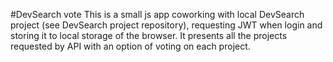 #DevSearch vote
This is a small js app coworking with local DevSearch project (see DevSearch project repository), requesting JWT when login and storing it to local storage of the browser.
It presents all the projects requested by API with an option of voting on each project.
